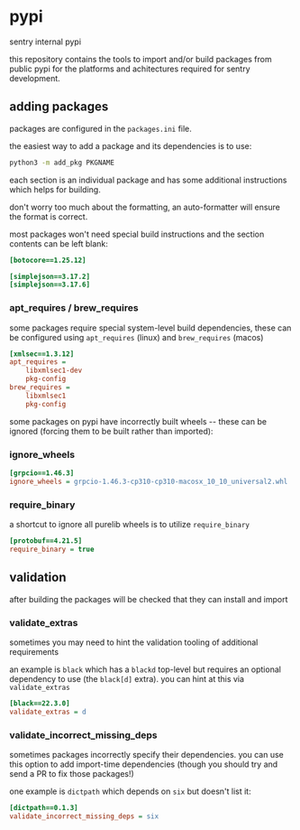 pypi
====

sentry internal pypi

this repository contains the tools to import and/or build packages from public pypi for the
platforms and achitectures required for sentry development.

## adding packages

packages are configured in the `packages.ini` file.

the easiest way to add a package and its dependencies is to use:

```bash
python3 -m add_pkg PKGNAME
```

each section is an individual package and has some additional instructions which helps for
building.

don't worry too much about the formatting, an auto-formatter will ensure the format is correct.

most packages won't need special build instructions and the section contents can be left blank:

```ini
[botocore==1.25.12]

[simplejson==3.17.2]
[simplejson==3.17.6]
```

### apt_requires / brew_requires

some packages require special system-level build dependencies, these can be configured using
`apt_requires` (linux) and `brew_requires` (macos)

```ini
[xmlsec==1.3.12]
apt_requires =
    libxmlsec1-dev
    pkg-config
brew_requires =
    libxmlsec1
    pkg-config
```

some packages on pypi have incorrectly built wheels -- these can be ignored (forcing them to
be built rather than imported):

### ignore_wheels

```ini
[grpcio==1.46.3]
ignore_wheels = grpcio-1.46.3-cp310-cp310-macosx_10_10_universal2.whl
```

### require_binary

a shortcut to ignore all purelib wheels is to utilize `require_binary`

```ini
[protobuf==4.21.5]
require_binary = true
```

## validation

after building the packages will be checked that they can install and import

### validate_extras

sometimes you may need to hint the validation tooling of additional requirements

an example is `black` which has a `blackd` top-level but requires an optional
dependency to use (the `black[d]` extra).  you can hint at this via
`validate_extras`

```ini
[black==22.3.0]
validate_extras = d
```

### validate_incorrect_missing_deps

sometimes packages incorrectly specify their dependencies.  you can use this
option to add import-time dependencies (though you should try and send a PR to
fix those packages!)

one example is `dictpath` which depends on `six` but doesn't list it:

```ini
[dictpath==0.1.3]
validate_incorrect_missing_deps = six
```
